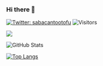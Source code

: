 ### Hi there 👋

[![Twitter: sabacantootofu](https://img.shields.io/twitter/follow/sabacantootofu?style=social)](https://twitter.com/sabacantootofu)
![Visitors](https://visitor-badge.glitch.me/badge?page_id=contiki9&left_color=gray&right_color=blue)
 
![](https://github-profile-summary-cards.vercel.app/api/cards/profile-details?username=MasamichiKanakubo&theme=vue)
 
![GitHub Stats](https://github-readme-stats.vercel.app/api?username=MasamichiKanakubo&show_icons=true)
 
[![Top Langs](https://github-readme-stats.vercel.app/api/top-langs/?username=MasamichiKanakubo&layout=compact&langs_count=6)](https://github.com/MasamichiKanakubo/github-readme-stats)

